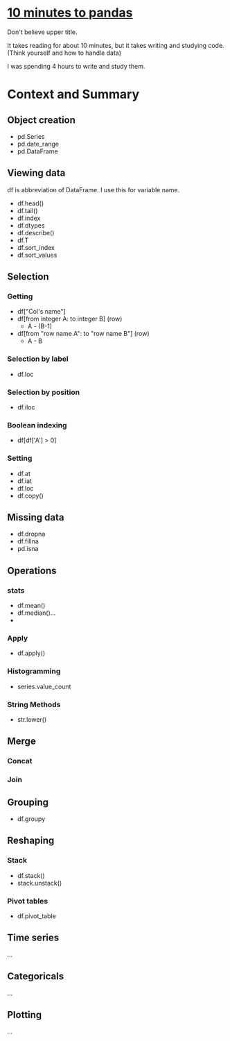 # [10 minutes to pandas](https://pandas.pydata.org/pandas-docs/version/1.0.0/getting_started/10min.html#selection)

Don't believe upper title.

It takes reading for about 10 minutes, but it takes writing and studying code. (Think yourself and how to handle data)

I was spending 4 hours to write and study them.



# Context and Summary



## Object creation

- pd.Series
- pd.date_range
- pd.DataFrame

## Viewing data

df is abbreviation of DataFrame. I use this for variable name.

- df.head()
- df.tail()
- df.index
- df.dtypes
- df.describe()
- df.T
- df.sort_index
- df.sort_values

## Selection

### Getting

- df["Col's name"]
- df[from integer A: to integer B] (row)
  - A - (B-1)
- df[from "row name A": to "row name B"] (row)
  - A - B

### Selection by label

- df.loc

### Selection by position

- df.iloc

### Boolean indexing

- df[df['A'] > 0]

### Setting

- df.at
- df.iat
- df.loc
- df.copy()

## Missing data

- df.dropna
- df.fillna
- pd.isna

## Operations

### stats

- df.mean()
- df.median()...
- 

### Apply

- df.apply()

### Histogramming

- series.value_count

### String Methods

- str.lower()

## Merge

### Concat

### Join

## Grouping

- df.groupy

## Reshaping

### Stack

- df.stack()
- stack.unstack()

### Pivot tables

- df.pivot_table

## Time series

...

## Categoricals

...

## Plotting

...